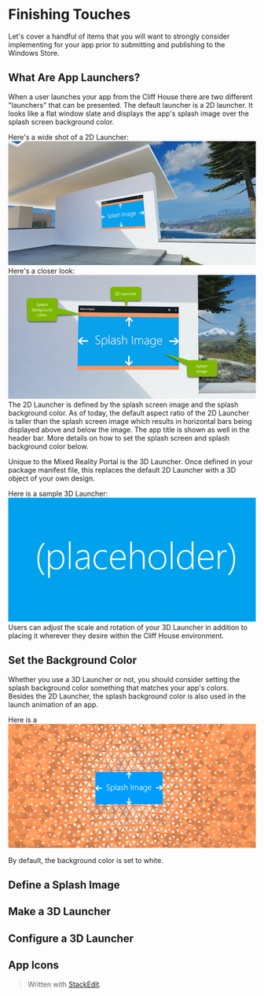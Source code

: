 # Finishing Touches
Let's cover a handful of items that you will want to strongly consider implementing for your app prior to submitting and publishing to the Windows Store. 

## What Are App Launchers?
When a user launches your app from the Cliff House there are two different "launchers" that can be presented. The default launcher is a 2D launcher. It looks like a flat window slate and displays the app's splash image over the splash screen background color.

Here's a wide shot of a 2D Launcher:
![2D Launcher](https://raw.githubusercontent.com/ericahlstrom/Doc-Temp/master/images/4-2DLauncher.jpg)
Here's a closer look:
![2D Launcher](https://raw.githubusercontent.com/ericahlstrom/Doc-Temp/master/images/4-2DLauncher2.jpg)
The 2D Launcher is defined by the splash screen image and the splash background color. As of today, the default aspect ratio of the 2D Launcher is taller than the splash screen image which results in horizontal bars being displayed above and below the image. The app title is shown as well in the header bar. More details on how to set the splash screen and splash background color below.

Unique to the Mixed Reality Portal is the 3D Launcher. Once defined in your package manifest file, this replaces the default 2D Launcher with a 3D object of your own design.

Here is a sample 3D Launcher:
![Placeholder](https://raw.githubusercontent.com/ericahlstrom/Doc-Temp/master/images/Placeholder.jpg)
Users can adjust the scale and rotation of your 3D Launcher in addition to placing it wherever they desire within the Cliff House environment. 

## Set the Background Color
Whether you use a 3D Launcher or not, you should consider setting the splash background color something that matches your app's colors. Besides the 2D Launcher, the splash background color is also used in the launch animation of an app.

Here is a 
![enter image description here](https://raw.githubusercontent.com/ericahlstrom/Doc-Temp/master/images/4-BackgroundColor.jpg)

By default, the background color is set to white.

## Define a Splash Image

## Make a 3D Launcher

## Configure a 3D Launcher


## App Icons 


> Written with [StackEdit](https://stackedit.io/).
<!--stackedit_data:
eyJoaXN0b3J5IjpbLTE5MzIzMzkwMzddfQ==
-->